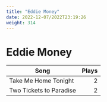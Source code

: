 ```yaml
---
title: "Eddie Money"
date: 2022-12-07/2022T23:19:26
weight: 314
---
```


# Eddie Money

 Song | Plays 
----- | -----:
Take Me Home Tonight | 2
Two Tickets to Paradise | 2
